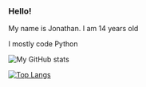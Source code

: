 ### Hello!
My name is Jonathan. I am 14 years old

I mostly code Python

![My GitHub stats](https://github-readme-stats.vercel.app/api?username=Un10ck3d&show_icons=true&theme=radical)

[![Top Langs](https://github-readme-stats.vercel.app/api/top-langs/?username=Un10ck3d&show_icons=true&theme=radical)](https://github.com/anuraghazra/github-readme-stats)
